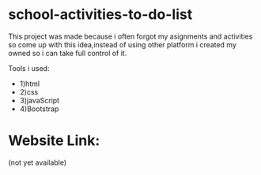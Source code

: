 # school-activities-to-do-list
This project was made because i often forgot my asignments and activities so come up with this idea,instead of using other platform i created my owned so i can take full control of it.   

Tools i used:
- 1)html
- 2)css
- 3)javaScript
- 4)Bootstrap

# Website Link:
(not yet available)
